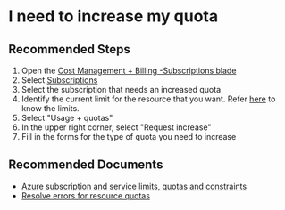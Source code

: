 <properties
	pageTitle="I need to increase my quota"
	description="I need to increase my quota"
	service="microsoft.billing"
	resource="billing"
	authors="prdasneo"
	ms.author="prdasneo"
	displayOrder="6"
	selfHelpType="resource"
	supportTopicIds=""
	resourceTags=""
	productPesIds=""
	cloudEnvironments="MoonCake"
	articleId="billing-increasemyquota-mooncake"
/>

# I need to increase my quota

## **Recommended Steps**

1. Open the [Cost Management + Billing -Subscriptions blade](https://portal.azure.cn/#blade/Microsoft_Azure_Billing/BillingMenuBlade/Overview)
2. Select [Subscriptions](https://portal.azure.cn/#blade/Microsoft_Azure_Billing/BillingMenuBlade/Subscriptions)
3. Select the subscription that needs an increased quota
4. Identify the current limit for the resource that you want. Refer [here](https://docs.azure.cn/azure-subscription-service-limits) to know the limits.
5. Select "Usage + quotas"
6. In the upper right corner, select "Request increase"
7. Fill in the forms for the type of quota you need to increase

## **Recommended Documents**

* [Azure subscription and service limits, quotas and constraints](https://docs.azure.cn/azure-subscription-service-limits)
* [Resolve errors for resource quotas](https://docs.azure.cn/azure-resource-manager/resource-manager-quota-errors)
